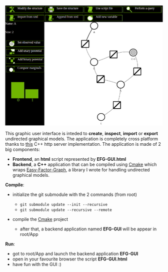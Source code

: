 ![What you should see when running the application](https://github.com/andreacasalino/Easy-Factor-Graph-GUI/blob/master/Example.png)

This graphic user interface is inteded to **create**, **inspect**, **import** or **export** undirected graphical models.
The application is completely cross platform thanks to [this](https://github.com/yhirose/cpp-httplib) C++ http server implementation.
The application is made of 2 big components:

* **Frontend**, an **html** script represented by **EFG-GUI.html**
* **Backend**, a **C++** application that can be compiled using [Cmake](https://cmake.org) which wraps [Easy-Factor-Graph](https://github.com/andreacasalino/Easy-Factor-Graph), a library I wrote for handling undirected graphical models.

**Compile**:

* initialize the git submodule with the 2 commands (from root) 
  * `git submodule update --init --recursive`
  * `git submodule update --recursive --remote`

* compile the [Cmake](https://cmake.org) project
  * after that, a backend application named **EFG-GUI** will be appear in root/App

**Run**:

* got to root/App and launch the backend application **EFG-GUI**
* open in your favourite browser the script **EFG-GUI.html**
* have fun with the GUI :)
